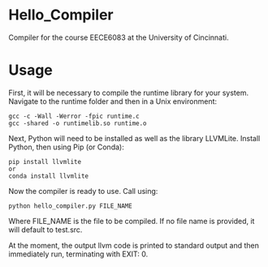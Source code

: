 # Hello_Compiler
Compiler for the course EECE6083 at the University of Cincinnati.

# Usage
First, it will be necessary to compile the runtime library for your system. Navigate to the runtime folder and then in a Unix environment:

```
gcc -c -Wall -Werror -fpic runtime.c
gcc -shared -o runtimelib.so runtime.o
```

Next, Python will need to be installed as well as the library LLVMLite. Install Python, then using Pip (or Conda):

```
pip install llvmlite
or
conda install llvmlite
```

Now the compiler is ready to use. Call using:

```
python hello_compiler.py FILE_NAME
```

Where FILE_NAME is the file to be compiled. If no file name is provided, it will default to test.src.

At the moment, the output llvm code is printed to standard output and then immediately run, terminating with EXIT: 0.
